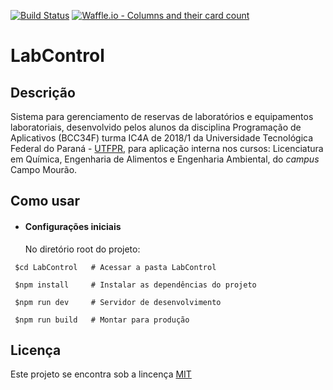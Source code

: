 [![Build Status](https://travis-ci.org/utfpr/reservaEquipamentosLab.svg?branch=master)](https://travis-ci.org/utfpr/reservaEquipamentosLab) [![Waffle.io - Columns and their card count](https://badge.waffle.io/utfpr/reservaEquipamentosLab.png?columns=all)](https://waffle.io/utfpr/reservaEquipamentosLab?utm_source=badge)

# LabControl

## Descrição
Sistema para gerenciamento de reservas de laboratórios e equipamentos laboratoriais, desenvolvido pelos alunos da disciplina Programação de Aplicativos (BCC34F) turma IC4A de 2018/1 da Universidade Tecnológica Federal do Paraná - [UTFPR](http://portal.utfpr.edu.br), para aplicação interna nos cursos: Licenciatura em Química, Engenharia de Alimentos e Engenharia Ambiental, do *campus* Campo Mourão.

## Como usar

- #### Configurações iniciais

     No diretório root do projeto:

```
 $cd LabControl   # Acessar a pasta LabControl
```
```
 $npm install     # Instalar as dependências do projeto
```
```
 $npm run dev     # Servidor de desenvolvimento
```
```
 $npm run build   # Montar para produção
```

## Licença
Este projeto se encontra sob a lincença [MIT](http://opensource.org/licenses/MIT)
